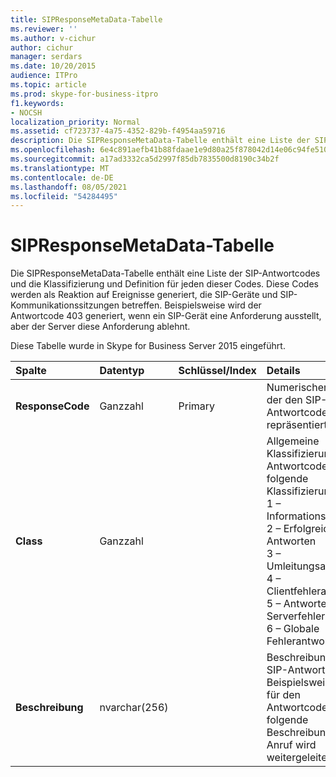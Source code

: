 ```yaml
---
title: SIPResponseMetaData-Tabelle
ms.reviewer: ''
ms.author: v-cichur
author: cichur
manager: serdars
ms.date: 10/20/2015
audience: ITPro
ms.topic: article
ms.prod: skype-for-business-itpro
f1.keywords:
- NOCSH
localization_priority: Normal
ms.assetid: cf723737-4a75-4352-829b-f4954aa59716
description: Die SIPResponseMetaData-Tabelle enthält eine Liste der SIP-Antwortcodes und die Klassifizierung und Definition für jeden dieser Codes. Diese Codes werden als Reaktion auf Ereignisse generiert, die SIP-Geräte und SIP-Kommunikationssitzungen betreffen. Beispielsweise wird der Antwortcode 403 generiert, wenn ein SIP-Gerät eine Anforderung ausstellt, aber der Server diese Anforderung ablehnt.
ms.openlocfilehash: 6e4c891aefb41b88fdaae1e9d80a25f878042d14e06c94fe510414f6a24ac1a0
ms.sourcegitcommit: a17ad3332ca5d2997f85db7835500d8190c34b2f
ms.translationtype: MT
ms.contentlocale: de-DE
ms.lasthandoff: 08/05/2021
ms.locfileid: "54284495"
---
```

# <a name="sipresponsemetadata-table"></a>SIPResponseMetaData-Tabelle
 
Die SIPResponseMetaData-Tabelle enthält eine Liste der SIP-Antwortcodes und die Klassifizierung und Definition für jeden dieser Codes. Diese Codes werden als Reaktion auf Ereignisse generiert, die SIP-Geräte und SIP-Kommunikationssitzungen betreffen. Beispielsweise wird der Antwortcode 403 generiert, wenn ein SIP-Gerät eine Anforderung ausstellt, aber der Server diese Anforderung ablehnt.
  
Diese Tabelle wurde in Skype for Business Server 2015 eingeführt.
  
|**Spalte**|**Datentyp**|**Schlüssel/Index**|**Details**|
|:-----|:-----|:-----|:-----|
|**ResponseCode** <br/> |Ganzzahl  <br/> |Primary  <br/> |Numerischer Wert, der den SIP-Antwortcode repräsentiert.  <br/> |
|**Class** <br/> |Ganzzahl  <br/> || Allgemeine Klassifizierung für den Antwortcode. Es gibt folgende Klassifizierungen: <br/>  1 – Informationsantworten <br/>  2 – Erfolgreiche Antworten <br/>  3 – Umleitungsantworten <br/>  4 – Clientfehlerantworten <br/>  5 – Antworten auf Serverfehler <br/>  6 – Globale Fehlerantwort <br/> |
|**Beschreibung** <br/> |nvarchar(256)  <br/> ||Beschreibung des SIP-Antwortcodes. Beispielsweise gibt es für den Antwortcode 181 die folgende Beschreibung:  <br/> Anruf wird weitergeleitet  <br/> |
   

